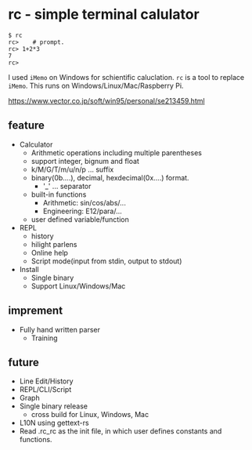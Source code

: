 rc - simple terminal calulator
==============================

```
$ rc
rc>    # prompt.
rc> 1+2*3
7
rc> 
```


I used `iMemo` on Windows for schientific caluclation.
`rc` is a tool to replace `iMemo`.
This runs on Windows/Linux/Mac/Raspberry Pi.

https://www.vector.co.jp/soft/win95/personal/se213459.html

## feature

* Calculator
    + Arithmetic operations including multiple parentheses
    + support integer, bignum and float
    + k/M/G/T/m/u/n/p ... suffix
    + binary(0b....), decimal, hexdecimal(0x....) format.
        - '_' ... separator
    + built-in functions
        - Arithmetic: sin/cos/abs/...
        - Engineering: E12/para/...
    + user defined variable/function
* REPL
    + history
    + hilight parlens
    + Online help
    + Script mode(input from stdin, output to stdout)
* Install
    + Single binary
    + Support Linux/Windows/Mac
## imprement

* Fully hand written parser
    + Training

## future

* Line Edit/History
* REPL/CLI/Script
* Graph
* Single binary release
    + cross build for Linux, Windows, Mac
* L10N using gettext-rs
* Read .rc_rc as the init file, in which user defines constants and functions.
